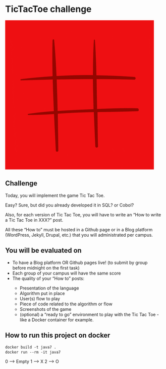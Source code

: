 # TicTacToe challenge

![](/images/tic.gif)

## Challenge

<p>Today, you will implement the game Tic Tac Toe.</p>

<p>Easy? Sure, but did you already developed it in SQL? or Cobol?</p>

<p>Also, for each version of Tic Tac Toe, you will have to write an “How to write a Tic Tac Toe in XXX?” post.</p>

<p>All these “How to” must be hosted in a Github page or in a Blog platform (WordPress, Jekyll, Drupal, etc.) that you will administrated per campus.</p>

## You will be evaluated on
<ul>
    <li>To have a Blog platform OR Github pages live! (to submit by group before midnight on the first task)</li>
    <li>Each group of your campus will have the same score</li>
    <li>The quality of your “How to” posts:</li>
        <ul>
            <li>Presentation of the language</li>
            <li>Algorithm put in place</li>
            <li>User(s) flow to play</li>
            <li>Piece of code related to the algorithm or flow</li>
            <li>Screenshots of the game</li>
            <li>(optional) a “ready to go” environment to play with the Tic Tac Toe - like a Docker container for example.</li>
        </ul>
</ul>

## How to run this project on docker

```
docker build -t java7 .
docker run --rm -it java7
```

0 --> Empty
1 --> X
2 --> O
